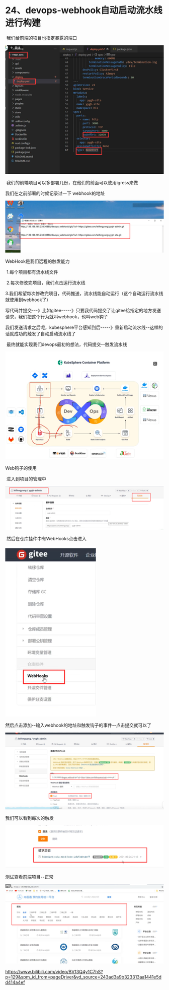 # 24、devops-webhook自动启动流水线进行构建



​	我们给前端的项目也指定暴露的端口

![1660724719669](../../.vuepress/public/images/1660724719669.png)

​	我们的前端项目可以多部署几份，在他们的前面可以使用igress来做





我们在之前部署的时候记录过一下 webhook的地址

![1660724877007](../../.vuepress/public/images/1660724877007.png)



WebHook是我们远程的触发能力

​	1.每个项目都有流水线文件

​	2.每次修改完项目，我们点击运行流水线

​	3.我们希望每次修改完项目，代码推送，流水线能自动运行（这个自动运行流水线就使用到webhook了）

​			写代码并提交---》比如gitee-----》只要我代码提交了让gitee给指定的地方发送请求，我们把这个行为就叫webhook，也叫web钩子

​			我们发送请求之后呢，kubesphere平台感知到后-----》重新启动流水线--这样的话就成功的触发了自动启动流水线了



​	最终就能实现我们devops最初的想法，代码提交--触发流水线

![1660725417635](../../.vuepress/public/images/1660725417635.png)





Web钩子的使用

​	进入到项目的管理中

![1660726942850](../../.vuepress/public/images/1660726942850.png)





​	然后在仓库挂件中有WebHooks点击进入

![1660726984586](../../.vuepress/public/images/1660726984586.png)



​	然后点击添加--输入webhook的地址和触发钩子的事件--点击提交就可以了

![1660727061500](../../.vuepress/public/images/1660727061500.png)





我们可以看到每次的触发

![1660727349852](../../.vuepress/public/images/1660727349852.png)





测试查看前端项目--正常



![1660727708645](../../.vuepress/public/images/1660727708645.png)











https://www.bilibili.com/video/BV13Q4y1C7hS?p=129&spm_id_from=pageDriver&vd_source=243ad3a9b323313aa1441e5dd414a4ef



















































































































































